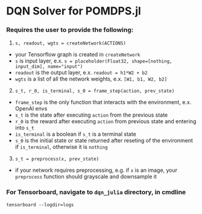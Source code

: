 # DQN Solver for POMDPS.jl

### Requires the user to provide the following:
1. `s, readout, wgts = createNetwork(ACTIONS)`
  * your Tensorflow graph is created in `createNetwork`
  * `s` is input layer, e.x. `s = placeholder(Float32, shape=[nothing, input_dim], name="input")`
  * `readout` is the output layer, e.x. `readout = h1*W2 + b2`
  * `wgts` is a list of all the network weights, e.x. `[W1, b1, W2, b2]`
2. `s_t, r_0, is_terminal, s_0 = frame_step(action, prev_state)`
  * `frame_step` is the only function that interacts with the environment, e.x. OpenAI envs
  * `s_t` is the state after executing `action` from the previous state
  * `r_0` is the reward after executing `action` from previous state and entering into `s_t`
  * `is_terminal` is a boolean if `s_t` is a terminal state
  * `s_0` is the initial state or state returned after reseting of the environment if `is_terminal`, otherwise it is `nothing`
3. `s_t = preprocess(x, prev_state)`
  * if your network requires preprocessing, e.g. if `x` is an image, your `preprocess` function should grayscale and downsample it

### For Tensorboard, navigate to `dqn_julia` directory, in cmdline

`tensorboard --logdir=logs`


